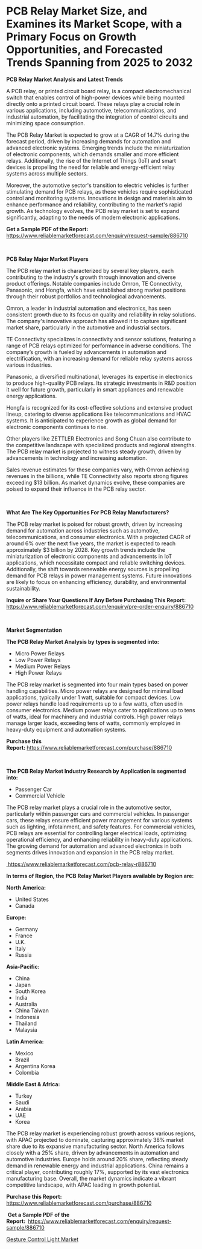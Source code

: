 <p><h1>PCB Relay Market Size, and Examines its Market Scope, with a Primary Focus on Growth Opportunities, and Forecasted Trends Spanning from 2025 to 2032</h1></p><p><strong>PCB Relay Market Analysis and Latest Trends</strong></p>
<p><p>A PCB relay, or printed circuit board relay, is a compact electromechanical switch that enables control of high-power devices while being mounted directly onto a printed circuit board. These relays play a crucial role in various applications, including automotive, telecommunications, and industrial automation, by facilitating the integration of control circuits and minimizing space consumption.</p><p>The PCB Relay Market is expected to grow at a CAGR of 14.7% during the forecast period, driven by increasing demands for automation and advanced electronic systems. Emerging trends include the miniaturization of electronic components, which demands smaller and more efficient relays. Additionally, the rise of the Internet of Things (IoT) and smart devices is propelling the need for reliable and energy-efficient relay systems across multiple sectors.</p><p>Moreover, the automotive sector's transition to electric vehicles is further stimulating demand for PCB relays, as these vehicles require sophisticated control and monitoring systems. Innovations in design and materials aim to enhance performance and reliability, contributing to the market's rapid growth. As technology evolves, the PCB relay market is set to expand significantly, adapting to the needs of modern electronic applications.</p></p>
<p><strong>Get a Sample PDF of the Report:&nbsp;</strong> <a href="https://www.reliablemarketforecast.com/enquiry/request-sample/886710?utm_campaign=3225&utm_medium=2&utm_source=Github&utm_content=ia&utm_term=06042025&utm_id=pcb-relay">https://www.reliablemarketforecast.com/enquiry/request-sample/886710</a></p>
<p>&nbsp;</p>
<p><strong>PCB Relay Major Market Players</strong></p>
<p><p>The PCB relay market is characterized by several key players, each contributing to the industry's growth through innovation and diverse product offerings. Notable companies include Omron, TE Connectivity, Panasonic, and Hongfa, which have established strong market positions through their robust portfolios and technological advancements.</p><p>Omron, a leader in industrial automation and electronics, has seen consistent growth due to its focus on quality and reliability in relay solutions. The company's innovative approach has allowed it to capture significant market share, particularly in the automotive and industrial sectors.</p><p>TE Connectivity specializes in connectivity and sensor solutions, featuring a range of PCB relays optimized for performance in adverse conditions. The company’s growth is fueled by advancements in automation and electrification, with an increasing demand for reliable relay systems across various industries.</p><p>Panasonic, a diversified multinational, leverages its expertise in electronics to produce high-quality PCB relays. Its strategic investments in R&D position it well for future growth, particularly in smart appliances and renewable energy applications.</p><p>Hongfa is recognized for its cost-effective solutions and extensive product lineup, catering to diverse applications like telecommunications and HVAC systems. It is anticipated to experience growth as global demand for electronic components continues to rise.</p><p>Other players like ZETTLER Electronics and Song Chuan also contribute to the competitive landscape with specialized products and regional strengths. The PCB relay market is projected to witness steady growth, driven by advancements in technology and increasing automation.</p><p>Sales revenue estimates for these companies vary, with Omron achieving revenues in the billions, while TE Connectivity also reports strong figures exceeding $13 billion. As market dynamics evolve, these companies are poised to expand their influence in the PCB relay sector.</p></p>
<p>&nbsp;</p>
<p><strong>What Are The Key Opportunities For PCB Relay Manufacturers?</strong></p>
<p><p>The PCB relay market is poised for robust growth, driven by increasing demand for automation across industries such as automotive, telecommunications, and consumer electronics. With a projected CAGR of around 6% over the next five years, the market is expected to reach approximately $3 billion by 2028. Key growth trends include the miniaturization of electronic components and advancements in IoT applications, which necessitate compact and reliable switching devices. Additionally, the shift towards renewable energy sources is propelling demand for PCB relays in power management systems. Future innovations are likely to focus on enhancing efficiency, durability, and environmental sustainability.</p></p>
<p><strong>Inquire or Share Your Questions If Any Before Purchasing This Report:</strong> <a href="https://www.reliablemarketforecast.com/enquiry/pre-order-enquiry/886710?utm_campaign=3225&utm_medium=2&utm_source=Github&utm_content=ia&utm_term=06042025&utm_id=pcb-relay">https://www.reliablemarketforecast.com/enquiry/pre-order-enquiry/886710</a></p>
<p>&nbsp;</p>
<p><strong>Market Segmentation</strong></p>
<p><strong>The PCB Relay Market Analysis by types is segmented into:</strong></p>
<p><ul><li>Micro Power Relays</li><li>Low Power Relays</li><li>Medium Power Relays</li><li>High Power Relays</li></ul></p>
<p><p>The PCB relay market is segmented into four main types based on power handling capabilities. Micro power relays are designed for minimal load applications, typically under 1 watt, suitable for compact devices. Low power relays handle load requirements up to a few watts, often used in consumer electronics. Medium power relays cater to applications up to tens of watts, ideal for machinery and industrial controls. High power relays manage larger loads, exceeding tens of watts, commonly employed in heavy-duty equipment and automation systems.</p></p>
<p><strong>Purchase this Report:&nbsp;</strong><a href="https://www.reliablemarketforecast.com/purchase/886710?utm_campaign=3225&utm_medium=2&utm_source=Github&utm_content=ia&utm_term=06042025&utm_id=pcb-relay">https://www.reliablemarketforecast.com/purchase/886710</a></p>
<p>&nbsp;</p>
<p><strong>The PCB Relay Market Industry Research by Application is segmented into:</strong></p>
<p><ul><li>Passenger Car</li><li>Commercial Vehicle</li></ul></p>
<p><p>The PCB relay market plays a crucial role in the automotive sector, particularly within passenger cars and commercial vehicles. In passenger cars, these relays ensure efficient power management for various systems such as lighting, infotainment, and safety features. For commercial vehicles, PCB relays are essential for controlling larger electrical loads, optimizing operational efficiency, and enhancing reliability in heavy-duty applications. The growing demand for automation and advanced electronics in both segments drives innovation and expansion in the PCB relay market.</p></p>
<p><a href="https://www.reliablemarketforecast.com/pcb-relay-r886710?utm_campaign=3225&utm_medium=2&utm_source=Github&utm_content=ia&utm_term=06042025&utm_id=pcb-relay">&nbsp;https://www.reliablemarketforecast.com/pcb-relay-r886710</a></p>
<p><strong>In terms of Region, the PCB Relay Market Players available by Region are:</strong></p>
<p>
    <p> <strong> North America: </strong>
        <ul>
            <li>United States</li>
            <li>Canada</li>
        </ul>
        </p> 
    <p> <strong> Europe: </strong>
        <ul>
            <li>Germany</li>
            <li>France</li>
            <li>U.K.</li>
            <li>Italy</li>
            <li>Russia</li>
        </ul>
        </p> 
    <p> <strong> Asia-Pacific: </strong>
        <ul>
            <li>China</li>
            <li>Japan</li>
            <li>South Korea</li>
            <li>India</li>
            <li>Australia</li>
            <li>China Taiwan</li>
            <li>Indonesia</li>
            <li>Thailand</li>
            <li>Malaysia</li>
        </ul>
        </p> 
    <p> <strong> Latin America: </strong>
        <ul>
            <li>Mexico</li>
            <li>Brazil</li>
            <li>Argentina Korea</li>
            <li>Colombia</li>
        </ul>
        </p> 
    <p> <strong> Middle East & Africa: </strong>
        <ul>
            <li>Turkey</li>
            <li>Saudi</li>
            <li>Arabia</li>
            <li>UAE</li>
            <li>Korea</li>
        </ul>
    </p>
    </p>
<p><p>The PCB relay market is experiencing robust growth across various regions, with APAC projected to dominate, capturing approximately 38% market share due to its expansive manufacturing sector. North America follows closely with a 25% share, driven by advancements in automation and automotive industries. Europe holds around 20% share, reflecting steady demand in renewable energy and industrial applications. China remains a critical player, contributing roughly 17%, supported by its vast electronics manufacturing base. Overall, the market dynamics indicate a vibrant competitive landscape, with APAC leading in growth potential.</p></p>
<p><strong>Purchase this Report: </strong><a href="https://www.reliablemarketforecast.com/purchase/886710?utm_campaign=3225&utm_medium=2&utm_source=Github&utm_content=ia&utm_term=06042025&utm_id=pcb-relay">https://www.reliablemarketforecast.com/purchase/886710</a></p>
<p>&nbsp;<strong>Get a Sample PDF of the Report:&nbsp;&nbsp;</strong><a href="https://www.reliablemarketforecast.com/enquiry/request-sample/886710?utm_campaign=3225&utm_medium=2&utm_source=Github&utm_content=ia&utm_term=06042025&utm_id=pcb-relay">https://www.reliablemarketforecast.com/enquiry/request-sample/886710</a></p>
<p><strong></strong></p>
<p><p><a href="https://github.com/usraceby/Market-Research-Report-List-1/blob/main/gesture-control-light-market.md?utm_campaign=3225&utm_medium=2&utm_source=Github&utm_content=ia&utm_term=06042025&utm_id=pcb-relay">Gesture Control Light Market</a></p></p>